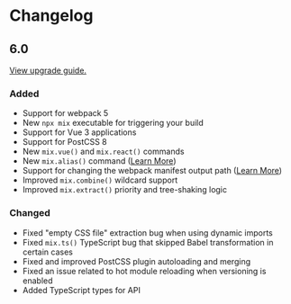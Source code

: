# Changelog

## 6.0

[View upgrade guide.](https://github.com/JeffreyWay/laravel-mix/blob/master/UPGRADE.md)

### Added

-   Support for webpack 5
-   New `npx mix` executable for triggering your build
-   Support for Vue 3 applications
-   Support for PostCSS 8
-   New `mix.vue()` and `mix.react()` commands
-   New `mix.alias()` command ([Learn More](https://github.com/JeffreyWay/laravel-mix/blob/master/docs/aliases.md))
-   Support for changing the webpack manifest output path ([Learn More](https://github.com/JeffreyWay/laravel-mix/blob/master/docs/extract.md#customizing-the-runtime-chunk-manifestjs-path))
-   Improved `mix.combine()` wildcard support
-   Improved `mix.extract()` priority and tree-shaking logic

### Changed

-   Fixed "empty CSS file" extraction bug when using dynamic imports
-   Fixed `mix.ts()` TypeScript bug that skipped Babel transformation in certain cases
-   Fixed and improved PostCSS plugin autoloading and merging
-   Fixed an issue related to hot module reloading when versioning is enabled
-   Added TypeScript types for API
